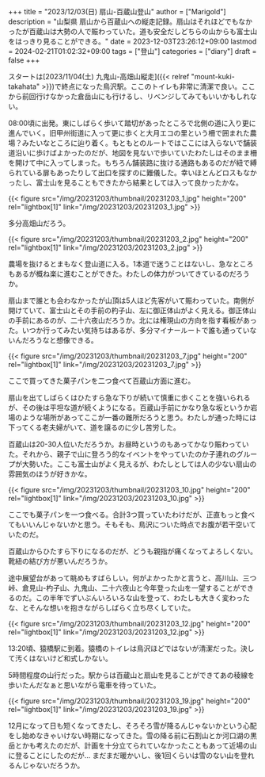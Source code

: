+++
title = "2023/12/03(日) 扇山-百蔵山登山"
author = ["Marigold"]
description = "山梨県 扇山から百蔵山への縦走記録。扇山はそれほどでもなかったが百蔵山は大勢の人で賑わっていた。道も安全だしどちらの山からも富士山をはっきり見ることができる。"
date = 2023-12-03T23:26:12+09:00
lastmod = 2024-02-21T01:02:32+09:00
tags = ["登山"]
categories = ["diary"]
draft = false
+++

スタートは[2023/11/04(土) 九鬼山-高畑山縦走]({{< relref "mount-kuki-takahata" >}})で終点になった鳥沢駅。ここのトイレも非常に清潔で良い。ここから前回行けなかった倉岳山にも行けるし、リベンジしてみてもいいかもしれない。

08:00頃に出発。東にしばらく歩いて踏切があったところで北側の道に入り更に進んでいく。旧甲州街道に入って更に歩くと大月エコの里という柵で囲まれた農場？みたいなところに辿り着く。もともとのルートではここには入らないで舗装道沿いに歩けばよかったのだが、地図を見ないで歩いていたわたしはそのまま柵を開けて中に入ってしまった。もちろん舗装路に抜ける通路もあるのだが紐で縛られている扉もあったりして出口を探すのに難儀した。幸いほとんどロスもなかったし、富士山を見ることもできたから結果としては入って良かったかな。

{{< figure src="/img/20231203/thumbnail/20231203_1.jpg" height="200" rel="lightbox[1]" link="/img/20231203/20231203_1.jpg" >}}

多分高畑山だろう。

{{< figure src="/img/20231203/thumbnail/20231203_2.jpg" height="200" rel="lightbox[1]" link="/img/20231203/20231203_2.jpg" >}}

農場を抜けるとまもなく登山道に入る。1本道で迷うことはないし、急なところもあるが概ね楽に進むことができた。わたしの体力がついてきているのだろうか。

扇山まで誰とも会わなかったが山頂は5人ほど先客がいて賑わっていた。南側が開けていて、富士山とその手前の杓子山、左に御正体山がよく見える。御正体山の手前にあるのが、二十六夜山だろうか。北には権現山の方向を指す看板があった。いつか行ってみたい気持ちはあるが、多分マイナールートで誰も通っていないんだろうなと想像できる。

{{< figure src="/img/20231203/thumbnail/20231203_7.jpg" height="200" rel="lightbox[1]" link="/img/20231203/20231203_7.jpg" >}}

ここで買ってきた菓子パンを二つ食べて百蔵山方面に進む。

扇山を出てしばらくはひたすら急な下りが続いて慎重に歩くことを強いられるが、その後は平坦な道が続くようになる。百蔵山手前にかなり急な坂というか岩場のような場所があってここが一番の難所だろうと思う。わたしが通った時には下ってくる老夫婦がいて、道を譲るのに少し苦労した。

百蔵山は20-30人位いただろうか。お昼時というのもあってかなり賑わっていた。それから、親子で山に登ろう的なイベントをやっていたのか子連れのグループが大勢いた。ここも富士山がよく見えるが、わたしとしては人の少ない扇山の雰囲気のほうが好きかな。

{{< figure src="/img/20231203/thumbnail/20231203_10.jpg" height="200" rel="lightbox[1]" link="/img/20231203/20231203_10.jpg" >}}

ここでも菓子パンを一つ食べる。合計3つ買っていたわけだが、正直もっと食べてもいいんじゃないかと思う。そもそも、鳥沢についた時点でお腹が若干空いていたのだ。

百蔵山からひたすら下りになるのだが、どうも親指が痛くなってよろしくない。靴紐の結び方が悪いんだろうか。

途中展望台があって眺めもすばらしい。何がよかったかと言うと、高川山、三つ峠、倉見山-杓子山、九鬼山、二十六夜山と今年登った山を一望することができるのだ。この半年でずいぶんいろいろな山を登って、わたしも大きく変わったな、とそんな想いを抱きながらしばらく立ち尽くしていた。

{{< figure src="/img/20231203/thumbnail/20231203_12.jpg" height="200" rel="lightbox[1]" link="/img/20231203/20231203_12.jpg" >}}

13:20頃、猿橋駅に到着。猿橋のトイレは鳥沢ほどではないが清潔だった。決して汚くはないけど和式しかない。

5時間程度の山行だった。駅からは百蔵山と扇山を見ることができてあの稜線を歩いたんだなぁと思いながら電車を待っていた。

{{< figure src="/img/20231203/thumbnail/20231203_19.jpg" height="200" rel="lightbox[1]" link="/img/20231203/20231203_19.jpg" >}}

12月になって日も短くなってきたし、そろそろ雪が降るんじゃないかという心配をし始めなきゃいけない時期になってきた。雪の降る前に石割山とか河口湖の黒岳とかも考えたのだが、計画を十分立てられていなかったこともあって近場の山に登ることにしたのだが...
まだまだ暖かいし、後1回くらいは雪のない山を登れるんじゃないだろうか。
